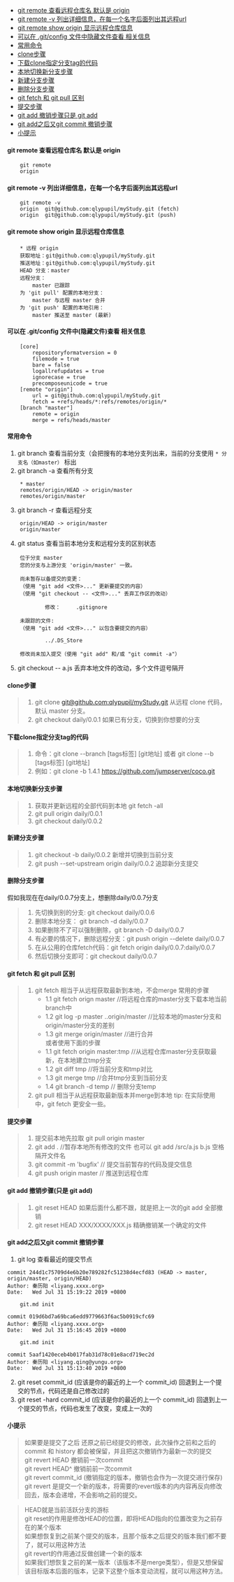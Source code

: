 
<!-- TOC depthfrom:1 depthto:6 orderedlist:false -->

- [git remote 查看远程仓库名 默认是 origin](#git-remote-%E6%9F%A5%E7%9C%8B%E8%BF%9C%E7%A8%8B%E4%BB%93%E5%BA%93%E5%90%8D-%E9%BB%98%E8%AE%A4%E6%98%AF-origin)
- [git remote -v 列出详细信息，在每一个名字后面列出其远程url](#git-remote--v-%E5%88%97%E5%87%BA%E8%AF%A6%E7%BB%86%E4%BF%A1%E6%81%AF%E5%9C%A8%E6%AF%8F%E4%B8%80%E4%B8%AA%E5%90%8D%E5%AD%97%E5%90%8E%E9%9D%A2%E5%88%97%E5%87%BA%E5%85%B6%E8%BF%9C%E7%A8%8Burl)
- [git remote show origin 显示远程仓库信息](#git-remote-show-origin-%E6%98%BE%E7%A4%BA%E8%BF%9C%E7%A8%8B%E4%BB%93%E5%BA%93%E4%BF%A1%E6%81%AF)
- [可以在 .git/config 文件中隐藏文件查看 相关信息](#%E5%8F%AF%E4%BB%A5%E5%9C%A8-gitconfig-%E6%96%87%E4%BB%B6%E4%B8%AD%E9%9A%90%E8%97%8F%E6%96%87%E4%BB%B6%E6%9F%A5%E7%9C%8B-%E7%9B%B8%E5%85%B3%E4%BF%A1%E6%81%AF)
- [常用命令](#%E5%B8%B8%E7%94%A8%E5%91%BD%E4%BB%A4)
- [clone步骤](#clone%E6%AD%A5%E9%AA%A4)
- [下载clone指定分支tag的代码](#%E4%B8%8B%E8%BD%BDclone%E6%8C%87%E5%AE%9A%E5%88%86%E6%94%AFtag%E7%9A%84%E4%BB%A3%E7%A0%81)
- [本地切换新分支步骤](#%E6%9C%AC%E5%9C%B0%E5%88%87%E6%8D%A2%E6%96%B0%E5%88%86%E6%94%AF%E6%AD%A5%E9%AA%A4)
- [新建分支步骤](#%E6%96%B0%E5%BB%BA%E5%88%86%E6%94%AF%E6%AD%A5%E9%AA%A4)
- [删除分支步骤](#%E5%88%A0%E9%99%A4%E5%88%86%E6%94%AF%E6%AD%A5%E9%AA%A4)
- [git fetch 和 git pull 区别](#git-fetch-%E5%92%8C-git-pull-%E5%8C%BA%E5%88%AB)
- [提交步骤](#%E6%8F%90%E4%BA%A4%E6%AD%A5%E9%AA%A4)
- [git add 撤销步骤只是 git add](#git-add-%E6%92%A4%E9%94%80%E6%AD%A5%E9%AA%A4%E5%8F%AA%E6%98%AF-git-add)
- [git add之后又git commit 撤销步骤](#git-add%E4%B9%8B%E5%90%8E%E5%8F%88git-commit-%E6%92%A4%E9%94%80%E6%AD%A5%E9%AA%A4)
- [小提示](#%E5%B0%8F%E6%8F%90%E7%A4%BA)

<!-- /TOC -->
#### git remote 查看远程仓库名 默认是 origin

```
    git remote
    origin
```
#### git remote -v 列出详细信息，在每一个名字后面列出其远程url

```
    git remote -v
    origin  git@github.com:qlypupil/myStudy.git (fetch)
    origin  git@github.com:qlypupil/myStudy.git (push)
```
#### git remote show origin 显示远程仓库信息

```
    * 远程 origin
    获取地址：git@github.com:qlypupil/myStudy.git
    推送地址：git@github.com:qlypupil/myStudy.git
    HEAD 分支：master
    远程分支：
        master 已跟踪
    为 'git pull' 配置的本地分支：
        master 与远程 master 合并
    为 'git push' 配置的本地引用：
        master 推送至 master (最新)
```

#### 可以在 .git/config 文件中(隐藏文件)查看 相关信息

```
    [core]
        repositoryformatversion = 0
        filemode = true
        bare = false
        logallrefupdates = true
        ignorecase = true
        precomposeunicode = true
    [remote "origin"]
        url = git@github.com:qlypupil/myStudy.git
        fetch = +refs/heads/*:refs/remotes/origin/*
    [branch "master"]
        remote = origin
        merge = refs/heads/master
```

#### 常用命令
1. git branch 查看当前分支（会把搜有的本地分支列出来，当前的分支使用 `* 分支名（如master）` 标出
2. git branch -a 查看所有分支

```
    * master
    remotes/origin/HEAD -> origin/master
    remotes/origin/master
```

3. git branch -r 查看远程分支

```
    origin/HEAD -> origin/master
    origin/master
```

4. git status 查看当前本地分支和远程分支的区别状态

```
    位于分支 master
    您的分支与上游分支 'origin/master' 一致。

    尚未暂存以备提交的变更：
    （使用 "git add <文件>..." 更新要提交的内容）
    （使用 "git checkout -- <文件>..." 丢弃工作区的改动）

            修改：     .gitignore

    未跟踪的文件:
    （使用 "git add <文件>..." 以包含要提交的内容）

            ../.DS_Store

    修改尚未加入提交（使用 "git add" 和/或 "git commit -a"）
```

5. git checkout -- a.js 丢弃本地文件的改动，多个文件逗号隔开

#### clone步骤
> 1. git clone [git@github.com:qlypupil/myStudy.git](git@github.com:qlypupil/myStudy.git) 从远程 clone 代码，默认 master 分支。
> 2. git checkout daily/0.0.1 如果已有分支，切换到你想要的分支

#### 下载clone指定分支tag的代码
> 1. 命令：git clone --branch [tags标签] [git地址] 或者 git clone --b [tags标签] [git地址]
> 2. 例如：git clone -b 1.4.1 https://github.com/jumpserver/coco.git

#### 本地切换新分支步骤
> 1. 获取并更新远程的全部代码到本地 git fetch -all
> 2. git pull origin daily/0.0.1
> 3. git checkout daily/0.0.2

#### 新建分支步骤
> 1. git checkout -b daily/0.0.2 新增并切换到当前分支
> 2. git push --set-upstream origin daily/0.0.2 追踪新分支提交

#### 删除分支步骤
假如我现在在daily/0.0.7分支上，想删除daily/0.0.7分支
> 1. 先切换到别的分支: git checkout daily/0.0.6
> 2. 删除本地分支： git branch -d daily/0.0.7
> 3. 如果删除不了可以强制删除，git branch -D daily/0.0.7
> 4. 有必要的情况下，删除远程分支：git push origin --delete daily/0.0.7
> 5. 在从公用的仓库fetch代码：git fetch origin daily/0.0.7:daily/0.0.7
> 6. 然后切换分支即可：git checkout daily/0.0.7

#### git fetch 和 git pull 区别
> 1. git fetch 相当于从远程获取最新到本地，不会merge
>常用的步骤
>    - 1.1  git fetch orign master  //将远程仓库的master分支下载本地当前branch中
>     - 1.2  git log -p master ..origin/master //比较本地的master分支和origin/master分支的差别
>     - 1.3  git merge origin/master //进行合并  
或者使用下面的步骤
>     - 1.1  git fetch origin master:tmp //从远程仓库master分支获取最新，在本地建立tmp分支
>     - 1.2  git diff tmp //将当前分支和tmp对比
>     - 1.3  git merge tmp //合并tmp分支到当前分支
>     - 1.4  git branch -d temp  // 删除分支temp
> 2. git pull 相当于从远程获取最新版本并merge到本地
tip: 在实际使用中，git fetch 更安全一些。

#### 提交步骤
> 1. 提交前本地先拉取 git pull origin master
> 2. git add . //暂存本地所有修改的文件 也可以 git add /src/a.js b.js 空格隔开文件名
> 3. git commit -m 'bugfix'  // 提交当前暂存的代码及提交信息 
> 4. git push origin master // 推送到远程仓库

#### git add 撤销步骤(只是 git add)
> 1. git reset HEAD 如果后面什么都不跟，就是把上一次的git add 全部撤销
> 2. git reset HEAD XXX/XXXX/XXX.js 精确撤销某一个确定的文件

#### git add之后又git commit 撤销步骤
1. git log 查看最近的提交节点

```
commit 244d1c75709d4e6b20e789282fc51238d4ecfd83 (HEAD -> master, origin/master, origin/HEAD)
Author: 秦历阳 <liyang.xxxx.org>
Date:   Wed Jul 31 15:19:22 2019 +0800

    git.md init

commit 019d6bd7a69bca6edd9779663f6ac5b0919cfc69
Author: 秦历阳 <liyang.xxxx.org>
Date:   Wed Jul 31 15:16:45 2019 +0800

    git.md init

commit 5aaf1420eceb4b017fab31d78c01e8acd719ec2d
Author: 秦历阳 <liyang.qing@yungu.org>
Date:   Wed Jul 31 15:13:40 2019 +0800

```

2.  git reset commit_id (应该是你的最近的上一个 commit_id) 回退到上一个提交的节点，代码还是自己修改过的
3.  git reset -hard commit_id (应该是你的最近的上一个 commit_id) 回退到上一个提交的节点，代码也发生了改变，变成上一次的

#### 小提示
> 如果要是提交了之后
> 还原之前已经提交的修改，此次操作之前和之后的 commit 和 history 都会被保留，并且把这次撤销作为最新一次的提交  
> git revert HEAD 撤销前一次commit  
> git revert HEAD^ 撤销前前一次commit  
> git revert commit_id (撤销指定的版本，撤销也会作为一次提交进行保存)  
> git revert 是提交一个新的版本，将需要的revert版本的内内容再反向修改回去，版本会递增，不会影响之前的提交。  

> HEAD就是当前活跃分支的游标  
> git reset的作用是修改HEAD的位置，即将HEAD指向的位置改变为之前存在的某个版本  
> 如果想恢复到之前某个提交的版本，且那个版本之后提交的版本我们都不要了，就可以用这种方法  
> git revert的作用通过反做创建一个新的版本  
> 如果我们想恢复之前的某一版本（该版本不是merge类型），但是又想保留该目标版本后面的版本，记录下这整个版本变动流程，就可以用这种方法。  
